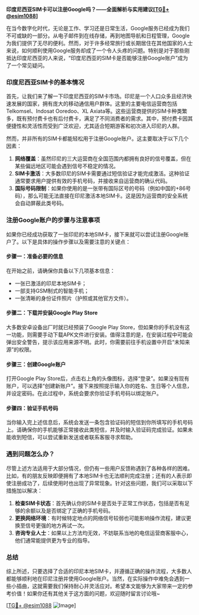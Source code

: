 **印度尼西亚SIM卡可以注册Google吗？——全面解析与实用建议[[TG💪+ @esim1088](https://t.me/s/esim1088)]**

在当今数字化时代，无论是工作、学习还是日常生活，Google服务已经成为我们不可或缺的一部分。从电子邮件到在线存储，再到地图导航和日程管理，Google为我们提供了无尽的便利。然而，对于许多经常旅行或长期居住在其他国家的人士来说，如何顺利使用Google服务却成了一个令人头疼的问题。特别是对于那些刚抵达印度尼西亚的人来说，“印度尼西亚的SIM卡是否能够注册Google账户”成为了一个常见疑问。

### 印度尼西亚SIM卡的基本情况

首先，让我们来了解一下印度尼西亚的SIM卡市场。印尼是一个人口众多且经济快速发展的国家，拥有庞大的移动通信用户群体。这里的主要电信运营商包括Telkomsel、Indosat Ooredoo、XL Axiata等。这些运营商提供的SIM卡种类繁多，既有预付费卡也有后付费卡，满足了不同消费者的需求。其中，预付费卡因其便捷性和灵活性而受到广泛欢迎，尤其适合短期游客和初次进入印尼的人群。

然而，并非所有的SIM卡都能轻松用于注册Google账户。这主要取决于以下几个因素：

1. **网络覆盖**：虽然印尼的三大运营商在全国范围内都拥有良好的信号覆盖，但在某些偏远地区可能会遇到信号不稳定的情况。
2. **SIM卡激活**：大多数印尼的SIM卡需要通过短信验证才能完成激活。这种验证通常要求用户提供有效的手机号码，并接收来自运营商的确认代码。
3. **国际号码限制**：如果你使用的是一张带有国际区号的号码（例如中国的+86号码），那么可能无法直接在印尼激活本地SIM卡。这是因为运营商的安全系统会自动屏蔽此类号码。

### 注册Google账户的步骤与注意事项

如果你已经成功获取了一张印尼的本地SIM卡，接下来就可以尝试注册Google账户了。以下是具体的操作步骤以及需要注意的关键点：

#### 步骤一：准备必要的信息
在开始之前，请确保你具备以下几项基本信息：
- 一张已激活的印尼本地SIM卡；
- 一部支持GSM制式的智能手机；
- 一张清晰的身份证件照片（护照或其他官方文件）。

#### 步骤二：下载并安装Google Play Store
大多数安卓设备出厂时就已经预装了Google Play Store，但如果你的手机没有这一功能，则需要手动下载APK文件进行安装。值得注意的是，在安装过程中可能会弹出安全警告，提示该应用来源不明。此时，你需要前往手机设置中开启“未知来源”的权限。

#### 步骤三：创建Google账户
打开Google Play Store后，点击右上角的头像图标，选择“登录”。如果没有现有账户，可以选择“创建新账户”。接下来按照提示输入你的姓名、生日等个人信息，并设定密码。在此过程中，系统会要求你验证手机号码以绑定账户。

#### 步骤四：验证手机号码
当你输入完上述信息后，系统会发送一条包含验证码的短信到你所填写的手机号码上。请确保你的手机能够正常接收此类短信，并及时输入验证码完成验证。如果未能收到短信，可以尝试重新发送或者联系客服寻求帮助。

### 遇到问题怎么办？

尽管上述方法适用于大部分情况，但仍有一些用户反馈称遇到了各种各样的困难。比如，有的朋友反映即便拥有了本地SIM卡也无法顺利完成注册；还有的人表示即使注册成功了，后续使用时也出现了异常现象。针对这些问题，我们可以采取以下措施加以解决：

1. **检查SIM卡状态**：首先确认你的SIM卡是否处于正常工作状态，包括是否有足够的余额以及是否绑定了正确的手机号码。
2. **更换网络环境**：有时候特定地点的网络信号较弱也可能影响操作流程，建议更换至信号更强的地方再试一次。
3. **咨询专业人士**：如果以上方法均无效，不妨联系当地的电信运营商客服中心，他们通常能提供更为专业的指导。

### 总结

综上所述，只要选择了合适的印尼本地SIM卡，并遵循正确的操作流程，大多数人都能够顺利地在印尼注册并使用Google账户。当然，在实际操作中难免会遇到一些小插曲，这就需要我们保持耐心并灵活应对。希望本文能够为大家带来一定的参考价值！如果你还有其他关于这方面的问题，欢迎随时留言讨论哦~

[[TG💪+ @esim1088](https://t.me/s/esim1088) ![Image](https://i.postimg.cc/4NQfJmqS/Snipaste-2025-05-13-00-14-12.png)]